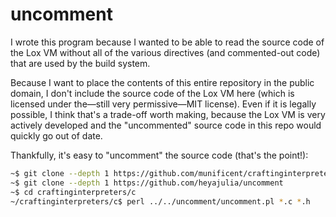 # uncomment

I wrote this program because I wanted to be able to read the source code of
the Lox VM without all of the various directives (and commented-out code) that
are used by the build system.

Because I want to place the contents of this entire repository in the public
domain, I don't include the source code of the Lox VM here (which is licensed
under the—still very permissive—MIT license). Even if it is legally possible,
I think that's a trade-off worth making, because the Lox VM is very actively
developed and the "uncommented" source code in this repo would quickly go out
of date.

Thankfully, it's easy to "uncomment" the source code (that's the point!):

```bash
~$ git clone --depth 1 https://github.com/munificent/craftinginterpreters
~$ git clone --depth 1 https://github.com/heyajulia/uncomment
~$ cd craftinginterpreters/c
~/craftinginterpreters/c$ perl ../../uncomment/uncomment.pl *.c *.h
```
